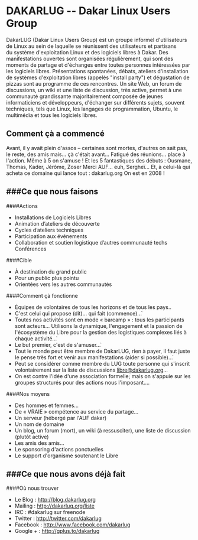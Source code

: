 DAKARLUG -- Dakar Linux Users Group
====
DakarLUG (Dakar Linux Users Group) est un groupe informel d'utilisateurs de Linux au sein de laquelle se réunissent des utilisateurs et partisans du système d'exploitation Linux et des logiciels libres à Dakar. Des manifestations ouvertes sont organisées régulièrement, qui sont des moments de partage et d'échanges entre toutes personnes intéressées par les logiciels libres.
Présentations spontanées, débats, ateliers d'installation de systèmes d'exploitation libres (appelés "install party") et dégustation de pizzas sont au programme de ces rencontres.
Un site Web, un forum de discussions, un wiki et une liste de discussion, très active, permet à une communauté grandissante majoritairement composée de jeunes informaticiens et développeurs, d'échanger sur différents sujets, souvent techniques, tels que Linux, les langages de programmation, Ubuntu, le multimédia et tous les logiciels libres.

Comment çà a commencé
--------
Avant, il y avait plein d'assos – certaines sont mortes, d'autres on sait pas, le reste, des amis mais... çà c'était avant...
Fatigué des réunions... place à l'action. Même à 5 on s'amuse ! Et les 5 fantastiques des débuts : Ousmane, Thomas, Kader, Jérôme, Zoser
Merci AUF... euh, Sergheï...
Et, à celui-là qui acheta ce domaine qui lance tout : dakarlug.org On est en 2008 !

###Ce que nous faisons
---
####Actions
* Installations de Logiciels Libres
* Animation d’ateliers de découverte
* Cycles d’ateliers techniques
* Participation aux événements
* Collaboration et soutien logistique d’autres communauté techs Conférences

####Cible
* À destination du grand public
* Pour un public plus pointu
* Orientées vers les autres communautés

####Comment çà fonctionne
* Équipes de volontaires de tous les horizons et de tous les pays..
* C'est celui qui propose (dit)... qui fait (commence)...̀
* Toutes nos activités sont en mode « barcamp » : tous les participants sont acteurs... Utilisons la dynamique, l'engagement et la passion de l'écosystème du Libre pour la gestion des logistiques complexes liés à chaque activité...̀
* Le but premier, c'est de s'amuser...̀
* Tout le monde peut être membre de DakarLUG, rien à payer, il faut juste le pense très fort et venir aux manifestations (aider si possible)...̀
* Peut se considérer comme membre du LUG toute personne qui s'inscrit volontairement sur la liste de discussions libre@dakarlug.org...
* On est contre l'idée d'une association formelle; mais on s'appuie sur les groupes structurés pour des actions nous l'imposant....

####Nos moyens
* Des hommes et femmes...
* De « VRAIE » compétence au service du partage...
* Un serveur (hébergé par l'AUF dakar)
* Un nom de domaine
* Un blog, un forum (mort), un wiki (à ressusciter), une liste de discussion (plutôt active)
* Les amis des amis...
* Le sponsoring d'actions ponctuelles
* Le support d'organisme soutenant le Libre

###Ce que nous avons déjà fait
---

####Où nous trouver
* Le Blog : http://blog.dakarlug.org
* Mailing :  http://dakarlug.org/liste
* IRC : #dakarlug sur freenode
* Twitter : http://twitter.com/dakarlug
* Facebook : http://www.facebook.com/dakarlug
* Google + : http://gplus.to/dakarlug
